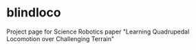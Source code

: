 # blindloco
Project page for Science Robotics paper "Learning Quadrupedal Locomotion over Challenging Terrain"
